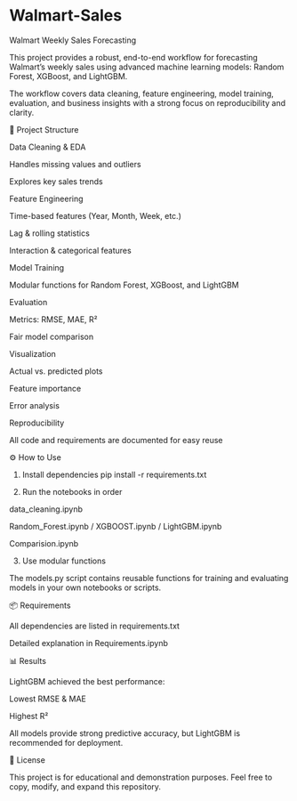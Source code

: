 # Walmart-Sales
Walmart Weekly Sales Forecasting

This project provides a robust, end-to-end workflow for forecasting Walmart’s weekly sales using advanced machine learning models: Random Forest, XGBoost, and LightGBM.

The workflow covers data cleaning, feature engineering, model training, evaluation, and business insights with a strong focus on reproducibility and clarity.

📂 Project Structure

Data Cleaning & EDA

Handles missing values and outliers

Explores key sales trends

Feature Engineering

Time-based features (Year, Month, Week, etc.)

Lag & rolling statistics

Interaction & categorical features

Model Training

Modular functions for Random Forest, XGBoost, and LightGBM

Evaluation

Metrics: RMSE, MAE, R²

Fair model comparison

Visualization

Actual vs. predicted plots

Feature importance

Error analysis

Reproducibility

All code and requirements are documented for easy reuse

⚙️ How to Use
1. Install dependencies
pip install -r requirements.txt

2. Run the notebooks in order

data_cleaning.ipynb

Random_Forest.ipynb / XGBOOST.ipynb / LightGBM.ipynb

Comparision.ipynb

3. Use modular functions

The models.py script contains reusable functions for training and evaluating models in your own notebooks or scripts.

📦 Requirements

All dependencies are listed in requirements.txt

Detailed explanation in Requirements.ipynb

📊 Results

LightGBM achieved the best performance:

Lowest RMSE & MAE

Highest R²

All models provide strong predictive accuracy, but LightGBM is recommended for deployment.

📜 License

This project is for educational and demonstration purposes.
Feel free to copy, modify, and expand this repository.
